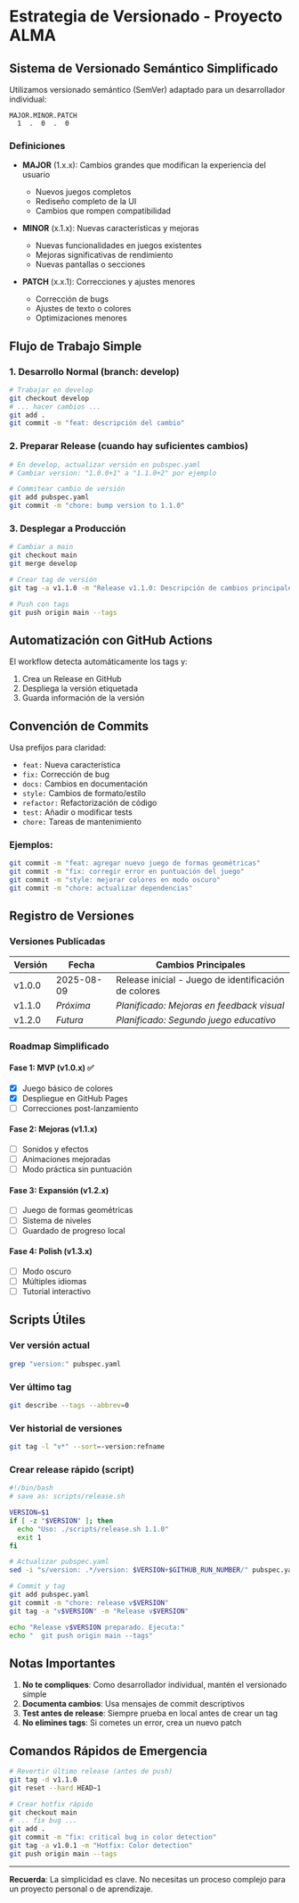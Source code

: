 # Estrategia de Versionado - Proyecto ALMA

## Sistema de Versionado Semántico Simplificado

Utilizamos versionado semántico (SemVer) adaptado para un desarrollador individual:

```
MAJOR.MINOR.PATCH
  1  .  0  .  0
```

### Definiciones

- **MAJOR** (1.x.x): Cambios grandes que modifican la experiencia del usuario
  - Nuevos juegos completos
  - Rediseño completo de la UI
  - Cambios que rompen compatibilidad

- **MINOR** (x.1.x): Nuevas características y mejoras
  - Nuevas funcionalidades en juegos existentes
  - Mejoras significativas de rendimiento
  - Nuevas pantallas o secciones

- **PATCH** (x.x.1): Correcciones y ajustes menores
  - Corrección de bugs
  - Ajustes de texto o colores
  - Optimizaciones menores

## Flujo de Trabajo Simple

### 1. Desarrollo Normal (branch: develop)
```bash
# Trabajar en develop
git checkout develop
# ... hacer cambios ...
git add .
git commit -m "feat: descripción del cambio"
```

### 2. Preparar Release (cuando hay suficientes cambios)
```bash
# En develop, actualizar versión en pubspec.yaml
# Cambiar version: "1.0.0+1" a "1.1.0+2" por ejemplo

# Commitear cambio de versión
git add pubspec.yaml
git commit -m "chore: bump version to 1.1.0"
```

### 3. Desplegar a Producción
```bash
# Cambiar a main
git checkout main
git merge develop

# Crear tag de versión
git tag -a v1.1.0 -m "Release v1.1.0: Descripción de cambios principales"

# Push con tags
git push origin main --tags
```

## Automatización con GitHub Actions

El workflow detecta automáticamente los tags y:
1. Crea un Release en GitHub
2. Despliega la versión etiquetada
3. Guarda información de la versión

## Convención de Commits

Usa prefijos para claridad:

- `feat:` Nueva característica
- `fix:` Corrección de bug
- `docs:` Cambios en documentación
- `style:` Cambios de formato/estilo
- `refactor:` Refactorización de código
- `test:` Añadir o modificar tests
- `chore:` Tareas de mantenimiento

### Ejemplos:
```bash
git commit -m "feat: agregar nuevo juego de formas geométricas"
git commit -m "fix: corregir error en puntuación del juego"
git commit -m "style: mejorar colores en modo oscuro"
git commit -m "chore: actualizar dependencias"
```

## Registro de Versiones

### Versiones Publicadas

| Versión | Fecha | Cambios Principales |
|---------|-------|-------------------|
| v1.0.0  | 2025-08-09 | Release inicial - Juego de identificación de colores |
| v1.1.0  | *Próxima* | *Planificado: Mejoras en feedback visual* |
| v1.2.0  | *Futura* | *Planificado: Segundo juego educativo* |

### Roadmap Simplificado

#### Fase 1: MVP (v1.0.x) ✅
- [x] Juego básico de colores
- [x] Despliegue en GitHub Pages
- [ ] Correcciones post-lanzamiento

#### Fase 2: Mejoras (v1.1.x)
- [ ] Sonidos y efectos
- [ ] Animaciones mejoradas
- [ ] Modo práctica sin puntuación

#### Fase 3: Expansión (v1.2.x)
- [ ] Juego de formas geométricas
- [ ] Sistema de niveles
- [ ] Guardado de progreso local

#### Fase 4: Polish (v1.3.x)
- [ ] Modo oscuro
- [ ] Múltiples idiomas
- [ ] Tutorial interactivo

## Scripts Útiles

### Ver versión actual
```bash
grep "version:" pubspec.yaml
```

### Ver último tag
```bash
git describe --tags --abbrev=0
```

### Ver historial de versiones
```bash
git tag -l "v*" --sort=-version:refname
```

### Crear release rápido (script)
```bash
#!/bin/bash
# save as: scripts/release.sh

VERSION=$1
if [ -z "$VERSION" ]; then
  echo "Uso: ./scripts/release.sh 1.1.0"
  exit 1
fi

# Actualizar pubspec.yaml
sed -i "s/version: .*/version: $VERSION+$GITHUB_RUN_NUMBER/" pubspec.yaml

# Commit y tag
git add pubspec.yaml
git commit -m "chore: release v$VERSION"
git tag -a "v$VERSION" -m "Release v$VERSION"

echo "Release v$VERSION preparado. Ejecuta:"
echo "  git push origin main --tags"
```

## Notas Importantes

1. **No te compliques**: Como desarrollador individual, mantén el versionado simple
2. **Documenta cambios**: Usa mensajes de commit descriptivos
3. **Test antes de release**: Siempre prueba en local antes de crear un tag
4. **No elimines tags**: Si cometes un error, crea un nuevo patch

## Comandos Rápidos de Emergencia

```bash
# Revertir último release (antes de push)
git tag -d v1.1.0
git reset --hard HEAD~1

# Crear hotfix rápido
git checkout main
# ... fix bug ...
git add .
git commit -m "fix: critical bug in color detection"
git tag -a v1.0.1 -m "Hotfix: Color detection"
git push origin main --tags
```

---

**Recuerda**: La simplicidad es clave. No necesitas un proceso complejo para un proyecto personal o de aprendizaje.